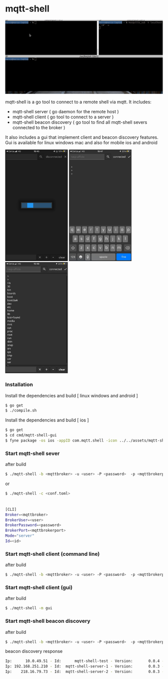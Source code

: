 # mqtt-shell
![Farmers Market Finder Demo](demo/demo.gif)

mqtt-shell is a go tool to connect to a remote shell via mqtt. It includes:

 - mqtt-shell server ( go daemon for the remote host )
 - mqtt-shell client ( go tool to connect to a server )
 - mqtt-shell beacon discovery ( go tool to find all mqtt-shell severs connected to the broker )

It also includes a gui that implement client and beacon discovery features.
Gui is available for linux windows mac and also for mobile ios and android

<img src="demo/ios-screen-wait.jpeg" alt="drawing" width="200"/>
<img src="demo/ios-screen-connection.jpeg" alt="drawing" width="200"/>
<img src="demo/ios-screen-command.jpeg" alt="drawing" width="200"/>

### Installation
Install the dependencies and build [ linux windows and android ]
```sh
$ go get
$ ./compile.sh
```
Install the dependencies and build [ ios ]
```sh
$ go get
$ cd cmd/mqtt-shell-gui
$ fyne package -os ios -appID com.mqtt.shell -icon ../../assets/mqtt-shell.png -name mqtt-shell
```

### Start mqtt-shell sever
after build

```sh
$ ./mqtt-shell -b <mqttbroker> -u <user> -P <password>  -p <mqttbrokerport> -m server -i <id>
```

or

```sh
$ ./mqtt-shell -c <conf.toml>


[CLI]
Broker=<mqttbroker>
BrokerUser=<user>
BrokerPassword=<password>
BrokerPort=<mqttbrokerport>
Mode="server"
Id=<id>
```

### Start mqtt-shell client (command line)
after build

```sh
$ ./mqtt-shell -b <mqttbroker> -u <user> -P <password>  -p <mqttbrokerport> -m client -i <serverid>
```

### Start mqtt-shell client (gui)
after build

```sh
$ ./mqtt-shell -m gui 
```

### Start mqtt-shell beacon discovery
after build

```sh
$ ./mqtt-shell -b <mqttbroker> -u <user> -P <password>  -p <mqttbrokerport> -m beacon
```

beacon discovery response

```sh
Ip:      10.0.49.51 - Id:      mqtt-shell-test - Version:       0.0.4 - Time: 2022-04-14 08:13:52.677526253 +0200 CEST 
Ip: 192.168.251.210 - Id:  mqtt-shell-server-1 - Version:       0.0.3 - Time: 2022-04-14 06:13:52.669033242 +0000 UTC 
Ip:    218.16.79.73 - Id:  mqtt-shell-server-2 - Version:       0.0.3 - Time: 2022-04-14 08:13:52.677131422 +0200 CEST 
```
